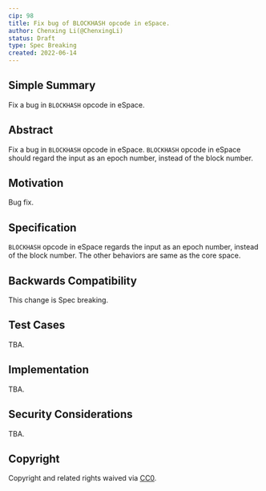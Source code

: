 ```yaml
---
cip: 98
title: Fix bug of BLOCKHASH opcode in eSpace.
author: Chenxing Li(@ChenxingLi)
status: Draft
type: Spec Breaking
created: 2022-06-14
---
```


## Simple Summary
Fix a bug in `BLOCKHASH` opcode in eSpace.

## Abstract
Fix a bug in `BLOCKHASH` opcode in eSpace. `BLOCKHASH` opcode in eSpace should regard the input as an epoch number, instead of the block number. 

## Motivation
Bug fix.

## Specification
`BLOCKHASH` opcode in eSpace regards the input as an epoch number, instead of the block number. The other behaviors are same as the core space. 

## Backwards Compatibility

This change is Spec breaking. 

## Test Cases
TBA.

## Implementation
TBA.

## Security Considerations
TBA.

## Copyright
Copyright and related rights waived via [CC0](https://creativecommons.org/publicdomain/zero/1.0/).
